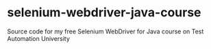 # selenium-webdriver-java-course
Source code for my free Selenium WebDriver for Java course on Test Automation University
